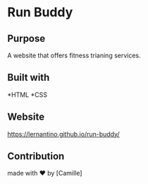 # Run Buddy
## Purpose
A website that offers fitness trianing services.

## Built with 
*HTML
*CSS

## Website
https://lernantino.github.io/run-buddy/

## Contribution
made with ❤️ by [Camille]
